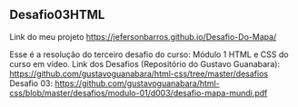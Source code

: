 ## Desafio03HTML

Link do meu projeto
https://jefersonbarros.github.io/Desafio-Do-Mapa/

Esse é a resolução do terceiro desafio do curso: Módulo 1 HTML e CSS do curso em vídeo. Link dos Desafios (Repositório do Gustavo Guanabara): https://github.com/gustavoguanabara/html-css/tree/master/desafios Desafio 03: https://github.com/gustavoguanabara/html-css/blob/master/desafios/modulo-01/d003/desafio-mapa-mundi.pdf

